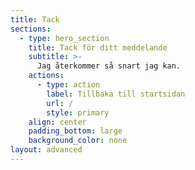 ```yaml
---
title: Tack
sections:
  - type: hero_section
    title: Tack för ditt meddelande
    subtitle: >-
      Jag återkommer så snart jag kan.
    actions:
      - type: action
        label: Tillbaka till startsidan
        url: /
        style: primary
    align: center
    padding_bottom: large
    background_color: none
layout: advanced
---
```

